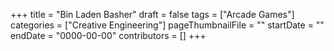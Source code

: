 +++
title = "Bin Laden Basher"
draft = false
tags = ["Arcade Games"]
categories = ["Creative Engineering"]
pageThumbnailFile = ""
startDate = ""
endDate = "0000-00-00"
contributors = []
+++
